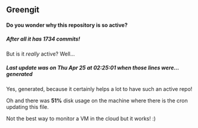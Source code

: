 ## Greengit

#### Do you wonder why this repository is so active?

##### After all it has 1734 commits!

But is it *really* active? Well...

##### Last update was on Thu Apr 25 at 02:25:01 when those lines were... generated

Yes, generated, because it certainly helps a lot to have such an active repo!

Oh and there was **51%** disk usage on the machine
where there is the cron updating this file.

Not the best way to monitor a VM in the cloud but it works! :)
